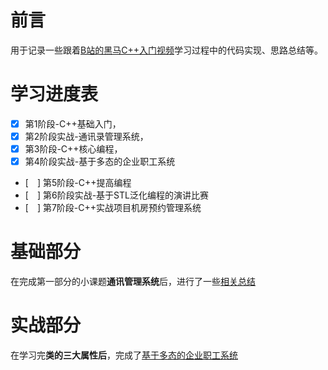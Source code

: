 # 前言
用于记录一些跟着[B站的黑马C++入门视频](https://www.bilibili.com/video/BV1et411b73Z?p=71)学习过程中的代码实现、思路总结等。

# 学习进度表

- [x] 第1阶段-C++基础入门，
- [x] 第2阶段实战-通讯录管理系统，
- [x] 第3阶段-C++核心编程，
- [x] 第4阶段实战-基于多态的企业职工系统
- [　] 第5阶段-C++提高编程
- [　] 第6阶段实战-基于STL泛化编程的演讲比赛
- [　] 第7阶段-C++实战项目机房预约管理系统

# 基础部分
在完成第一部分的小课题**通讯管理系统**后，进行了一些[相关总结](https://github.com/kuntung/cppStudy/tree/main/cppProject)

# 实战部分
在学习完**类的三大属性后**，完成了[基于多态的企业职工系统](https://github.com/kuntung/cppStudy/tree/main/staffGovSystem)